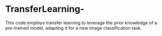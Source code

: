 # TransferLearning-
This code employs transfer learning to leverage the prior knowledge of a pre-trained model, adapting it for a new image classification task.
